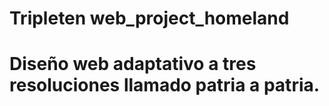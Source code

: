 # Tripleten web_project_homeland
# Diseño web adaptativo a tres resoluciones llamado patria a patria.
